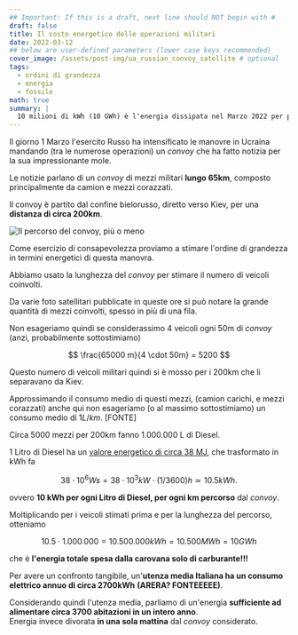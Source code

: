 ```yaml
---
## Important: If this is a draft, next line should NOT begin with #
draft: false
title: Il costo energetico delle operazioni militari
date: 2022-03-12
## below are user-defined parameters (lower case keys recommended)
cover_image: /assets/post-img/ua_russian_convoy_satellite # optional
tags:
  - ordini di grandezza
  - energia
  - fossile
math: true
summary: |
  10 milioni di kWh (10 GWh) è l'energia dissipata nel Marzo 2022 per portare dalla Russia in Ucraina un convoglio militare lungo 65 km..
---
```


Il giorno 1 Marzo l'esercito Russo ha intensificato le manovre in
Ucraina mandando (tra le numerose operazioni) un _convoy_ che ha
fatto notizia per la sua impressionante mole.


Le notizie parlano di un _convoy_ di mezzi
militari **lungo 65km**, composto principalmente da camion e mezzi corazzati.

Il convoy è partito dal confine bielorusso, diretto verso
Kiev, per una **distanza di circa 200km**.

![Il percorso del convoy, pi&ugrave; o meno](assets/post-img/ua_convoy_path_satellite)

Come esercizio di consapevolezza proviamo a stimare l'ordine di
grandezza in termini energetici di questa manovra.

Abbiamo usato la lunghezza del _convoy_ per stimare il numero di
veicoli coinvolti.

Da varie foto satellitari pubblicate in queste ore si può notare la
grande quantità di mezzi coinvolti, spesso in più di una fila.

Non esageriamo quindi se considerassimo 4 veicoli ogni 50m di _convoy_
(anzi, probabilmente sottostimiamo)

$$
\frac{65000 m}{4 \cdot 50m} = 5200
$$

Questo numero di veicoli militari quindi si &egrave; mosso per i 200km che li separavano da Kiev.

Approssimando il consumo medio di questi mezzi, (camion carichi, e mezzi
corazzati) anche qui non esageriamo (o al massimo sottostimiamo) un
consumo medio di $1L/km$. \[FONTE\]

Circa 5000 mezzi per 200km fanno 1.000.000 L di Diesel.

1 Litro di Diesel ha un [valore energetico di circa 38 MJ](https://www.appropedia.org/Energy_content_of_fuels), che
trasformato in kWh fa

$$
38 \cdot 10^6 Ws = 38 \cdot 10^3 kW \cdot (1/3600) h  \simeq 10.5 kWh.
$$

ovvero **10 kWh per ogni Litro di Diesel, per ogni km percorso** dal _convoy_.

Moltiplicando per i veicoli stimati prima e per la lunghezza del percorso, otteniamo

$$ 10.5 \cdot 1.000.000 = 10.500.000 kWh = 10.500 MWh = 10 GWh$$

che &egrave; **l'energia totale spesa dalla carovana solo di carburante!!!**

Per avere un confronto tangibile, un'**utenza media Italiana ha un consumo elettrico annuo
di circa 2700kWh** **(ARERA? FONTEEEEE)**.

Considerando quindi l'utenza media, parliamo di un'energia **sufficiente ad alimentare circa 3700 abitazioni in  un intero anno**.  
Energia invece divorata **in una sola mattina** dal _convoy_ considerato.


<!--
  created 2022-03-12 15:53:29.019369 +0100 CET m=+0.045972137
-->